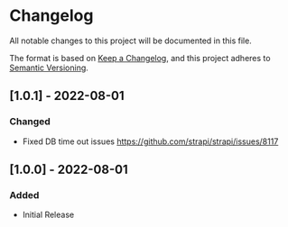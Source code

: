 # Changelog
All notable changes to this project will be documented in this file.

The format is based on [Keep a Changelog](https://keepachangelog.com/en/1.0.0/),
and this project adheres to [Semantic Versioning](https://semver.org/spec/v2.0.0.html).

## [1.0.1] - 2022-08-01
### Changed
- Fixed DB time out issues https://github.com/strapi/strapi/issues/8117

## [1.0.0] - 2022-08-01
### Added
- Initial Release